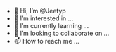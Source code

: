 - 👋 Hi, I’m @Jeetyp
- 👀 I’m interested in ...
- 🌱 I’m currently learning ...
- 💞️ I’m looking to collaborate on ...
- 📫 How to reach me ...

<!---
Jeetyp/Jeetyp is a ✨ special ✨ repository because its `README.md` (this file) appears on your GitHub profile.
You can click the Preview link to take a look at your changes.
--->
